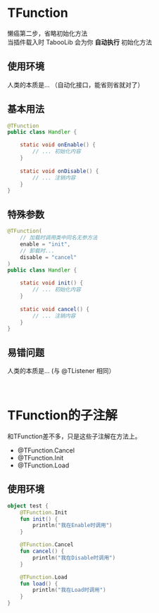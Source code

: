 # TFunction
懒癌第二步，省略初始化方法  
当插件载入时 TabooLib 会为你 **自动执行** 初始化方法

## 使用环境
人类的本质是... （自动化接口，能省则省就对了）

## 基本用法
```java
@TFunction
public class Handler {

    static void onEnable() {
        // ... 初始化内容 
    }
    
    static void onDisable() {
        // ... 注销内容
    }
}
```

## 特殊参数
```java
@TFunction(
    // 加载时调用类中同名无参方法
    enable = "init",
    // 卸载时...
    disable = "cancel"
)
public class Handler {

    static void init() {
        // ... 初始化内容 
    }
    
    static void cancel() {
        // ... 注销内容
    }
}
```

## 易错问题
人类的本质是... (与 @TListener 相同）

<br>

# TFunction的子注解
和TFunction差不多，只是这些子注解在方法上。
+ @TFunction.Cancel
+ @TFunction.Init
+ @TFunction.Load

## 使用环境
```kotlin
object test {
    @TFunction.Init
    fun init() {
        println("我在Enable时调用")
    }

    @TFunction.Cancel
    fun cancel() {
        println("我在Disable时调用")
    }

    @TFunction.Load
    fun load() {
        println("我在Load时调用")
    }
}
```